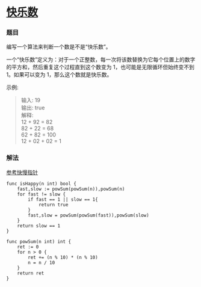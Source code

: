 # [快乐数](https://leetcode-cn.com/problems/happy-number/)

### 题目

编写一个算法来判断一个数是不是“快乐数”。

一个“快乐数”定义为：对于一个正整数，每一次将该数替换为它每个位置上的数字的平方和，然后重复这个过程直到这个数变为 1，也可能是无限循环但始终变不到 1。如果可以变为 1，那么这个数就是快乐数。

示例: 

>输入: 19  
输出: true  
解释:   
12 + 92 = 82  
82 + 22 = 68  
62 + 82 = 100  
12 + 02 + 02 = 1

### 解法

[参考快慢指针](https://leetcode-cn.com/problems/happy-number/solution/)

```
func isHappy(n int) bool {
	fast,slow := powSum(powSum(n)),powSum(n)
	for fast != slow {
		if fast == 1 || slow == 1{
			return true
		}
		fast,slow = powSum(powSum(fast)),powSum(slow)
	}
	return slow == 1
}

func powSum(n int) int {
	ret := 0
	for n > 0 {
		ret += (n % 10) * (n % 10)
		n = n / 10
	}
	return ret
}
```
